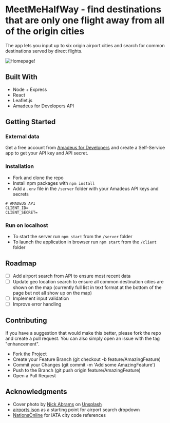 # MeetMeHalfWay - find destinations that are only one flight away from all of the origin cities

The app lets you input up to six origin airport cities and search for common destinations served by direct flights.

![Homepage!](/assets/MeetMeHalfWay-Screenshot.jpg 'Homepage')

## Built With

- Node + Express
- React
- Leaflet.js
- Amadeus for Developers API

## Getting Started

### External data

Get a free account from [Amadeus for Developers](https://developers.amadeus.com/) and create a Self-Service app to get your API key and API secret.

### Installation

- Fork and clone the repo
- Install npm packages with `npm install`
- Add a `.env` file in the `/server` folder with your Amadeus API keys and secrets

```
# AMADEUS API
CLIENT_ID=
CLIENT_SECRET=
```

### Run on localhost

- To start the server run `npm start` from the `/server` folder
- To launch the application in browser run `npm start` from the `/client` folder

## Roadmap

- [ ] Add airport search from API to ensure most recent data
- [ ] Update geo location search to ensure all common destination cities are shown on the map (currently full list in text format at the bottom of the page but not all show up on the map)
- [ ] Implement input validation
- [ ] Improve error handling

## Contributing

If you have a suggestion that would make this better, please fork the repo and create a pull request. You can also simply open an issue with the tag "enhancement".

- Fork the Project
- Create your Feature Branch (git checkout -b feature/AmazingFeature)
- Commit your Changes (git commit -m 'Add some AmazingFeature')
- Push to the Branch (git push origin feature/AmazingFeature)
- Open a Pull Request

## Acknowledgments

- Cover photo by <a href="https://unsplash.com/@nbabrams?utm_content=creditCopyText&utm_medium=referral&utm_source=unsplash">Nick Abrams</a> on <a href="https://unsplash.com/photos/IKtdqKatKPk?utm_content=creditCopyText&utm_medium=referral&utm_source=unsplash">Unsplash</a>
- [airports.json](https://gist.github.com/tdreyno/4278655) as a starting point for airport search dropdown
- [NationsOnline](https://www.nationsonline.org/oneworld/IATA_Codes/airport_code_list.htm) for IATA city code references
